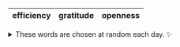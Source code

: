 <!-- word_basket start -->
| efficiency | gratitude | openness |
| :--------: | :-------: | :------: |

<details>
  <summary>These words are chosen at random each day. ✨</summary>
  Take a look inside this repo to see how that works.
</details>
<!-- word_basket end -->
